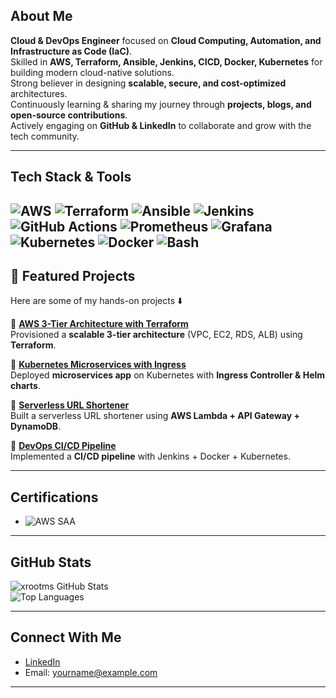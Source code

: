 ## About Me  

**Cloud & DevOps Engineer** focused on **Cloud Computing, Automation, and Infrastructure as Code (IaC)**.  
Skilled in **AWS, Terraform, Ansible, Jenkins, CICD, Docker, Kubernetes** for building modern cloud-native solutions.  
Strong believer in designing **scalable, secure, and cost-optimized** architectures.  
Continuously learning & sharing my journey through **projects, blogs, and open-source contributions**.  
Actively engaging on **GitHub & LinkedIn** to collaborate and grow with the tech community.  

---

## Tech Stack & Tools
![AWS](https://img.shields.io/badge/AWS-Cloud-pink?logo=amazon-aws)
![Terraform](https://img.shields.io/badge/IaC-Terraform-blue?logo=terraform)
![Ansible](https://img.shields.io/badge/Ansible-Automation-red?logo=ansible)
![Jenkins](https://img.shields.io/badge/Jenkins-CI%2FCD-yellow?logo=jenkins)
![GitHub Actions](https://img.shields.io/badge/GitHub-Actions-black?logo=github-actions)
![Prometheus](https://img.shields.io/badge/Monitoring-Prometheus-orange?logo=prometheus)
![Grafana](https://img.shields.io/badge/Observability-Grafana-chocolate?logo=grafana)
![Kubernetes](https://img.shields.io/badge/K8s-Orchestration-silver?logo=kubernetes)
![Docker](https://img.shields.io/badge/Docker-Containers-brown?logo=docker)
![Bash](https://img.shields.io/badge/Scripting-Bash-%234EAA25.svg?logo=gnu-bash&logoColor=white)
---

## 📂 Featured Projects
Here are some of my hands-on projects ⬇️

🔹 [**AWS 3-Tier Architecture with Terraform**](https://github.com/your-username/aws-3tier-terraform)  
Provisioned a **scalable 3-tier architecture** (VPC, EC2, RDS, ALB) using **Terraform**.  

🔹 [**Kubernetes Microservices with Ingress**](https://github.com/your-username/k8s-microservices)  
Deployed **microservices app** on Kubernetes with **Ingress Controller & Helm charts**.  

🔹 [**Serverless URL Shortener**](https://github.com/your-username/aws-serverless-url-shortener)  
Built a serverless URL shortener using **AWS Lambda + API Gateway + DynamoDB**.  

🔹 [**DevOps CI/CD Pipeline**](https://github.com/your-username/devops-ci-cd-pipeline)  
Implemented a **CI/CD pipeline** with Jenkins + Docker + Kubernetes.  

---

 ## Certifications
- ![AWS SAA](https://img.shields.io/badge/AWS%20Certified-Solutions%20Architect%20Associate-%23FF9900?logo=amazon-aws&logoColor=gray)



---

## GitHub Stats
![xrootms GitHub Stats](https://github-readme-stats.vercel.app/api?username=xrootms&show_icons=true&theme=tokyonight)  
![Top Languages](https://github-readme-stats.vercel.app/api/top-langs/?username=xrootms&layout=compact&theme=tokyonight)


---

## Connect With Me
- [LinkedIn](https://linkedin.com/in/your-profile)   
- Email: yourname@example.com  

---

